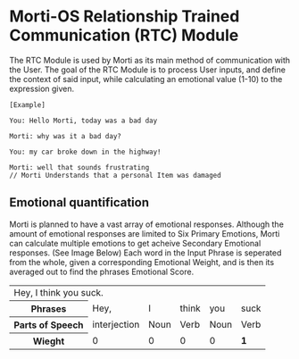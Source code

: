 # Morti-OS Relationship Trained Communication (RTC) Module
The RTC Module is used by Morti as its main method of communication with the User. The goal of the RTC Module is to process User inputs, and define the context of said input, while calculating an emotional value (1-10) to the expression given.

```
[Example]

You: Hello Morti, today was a bad day

Morti: why was it a bad day?

You: my car broke down in the highway!

Morti: well that sounds frustrating 
// Morti Understands that a personal Item was damaged
````

## Emotional quantification
Morti is planned to have a vast array of emotional responses. Although the amount of emotional responses are limited to Six Primary Emotions, Morti can calculate multiple emotions to get acheive Secondary Emotional responses. (See Image Below)
Each word in the Input Phrase is seperated from the whole, given a corresponding Emotional Weight, and is then its averaged out to find the phrases Emotional Score.

<table>
<tr>
<td colspan="6">Hey, I think you suck.</td>
</tr>
<tr>
<th>Phrases</th>
<td>Hey, </td>
<td>I</td>
<td>think</td>
<td>you</td>
<td>suck</td>
</tr>
<tr>
<th>Parts of Speech</th>
<td>interjection</td>
<td>Noun</td>
<td>Verb</td>
<td>Noun</td>
<td>Verb</td>
</tr>
<tr>
<th>Wieght</th>
<td>0</td>
<td>0</td>
<td>0</td>
<td>0</td>
<td>
<strong>1</strong>
</td>
</tr>
</table>